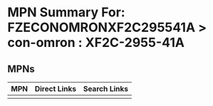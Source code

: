 



# MPN Summary For: FZECONOMRONXF2C295541A > con-omron : XF2C-2955-41A

## MPNs
  

|MPN|Direct Links|Search Links|
| :--- | :--- | :--- |
||||

